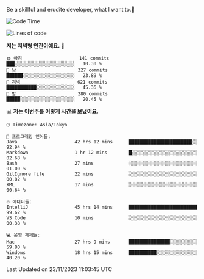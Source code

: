 Be a skillful and erudite developer, what I want to.👶

<!--START_SECTION:waka-->
![Code Time](http://img.shields.io/badge/Code%20Time-221%20hrs%2027%20mins-blue)

![Lines of code](https://img.shields.io/badge/%EC%A0%80%EB%8A%94%20%EC%97%AC%ED%83%9C%EA%B9%8C%EC%A7%80%20-733.9%20thousand%20%EC%A4%84%EC%9D%98%20%EC%BD%94%EB%93%9C%EB%A5%BC%20%EC%9E%91%EC%84%B1%ED%96%88%EC%96%B4%EC%9A%94.-blue)

**저는 저녁형 인간이에요. 🦉** 

```text
🌞 아침                     141 commits         ███░░░░░░░░░░░░░░░░░░░░░░   10.30 % 
🌆 낮　                     327 commits         ██████░░░░░░░░░░░░░░░░░░░   23.89 % 
🌃 저녁                     621 commits         ███████████░░░░░░░░░░░░░░   45.36 % 
🌙 밤　                     280 commits         █████░░░░░░░░░░░░░░░░░░░░   20.45 % 
```


📊 **저는 이번주를 이렇게 시간을 보냈어요.** 

```text
🕑︎ Timezone: Asia/Tokyo

💬 프로그래밍 언어들: 
Java                     42 hrs 12 mins      ███████████████████████░░   92.94 % 
Markdown                 1 hr 12 mins        █░░░░░░░░░░░░░░░░░░░░░░░░   02.68 % 
Bash                     27 mins             ░░░░░░░░░░░░░░░░░░░░░░░░░   01.00 % 
GitIgnore file           22 mins             ░░░░░░░░░░░░░░░░░░░░░░░░░   00.82 % 
XML                      17 mins             ░░░░░░░░░░░░░░░░░░░░░░░░░   00.64 % 

🔥 에디터들: 
IntelliJ                 45 hrs 14 mins      █████████████████████████   99.62 % 
VS Code                  10 mins             ░░░░░░░░░░░░░░░░░░░░░░░░░   00.38 % 

💻 운영 체제들: 
Mac                      27 hrs 9 mins       ███████████████░░░░░░░░░░   59.80 % 
Windows                  18 hrs 15 mins      ██████████░░░░░░░░░░░░░░░   40.20 % 
```


 Last Updated on 23/11/2023 11:03:45 UTC
<!--END_SECTION:waka-->
